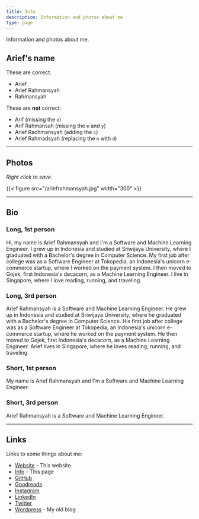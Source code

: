 ```yaml
---
title: Info
description: Information and photos about me
type: page
---
```


Information and photos about me.

## Arief's name

These are correct:

- Arief
- Arief Rahmansyah
- Rahmansyah

These are **not** correct:

- Arif (missing the `e`)
- Arif Rahmansah (missing the `e` and `y`)
- Arief Rachmansyah (adding the `c`)
- Arief Rahmadsyah (replacing the `n` with `d`)

---

## Photos

*Right click to save.*

{{< figure src="/ariefrahmansyah.jpg" width="300" >}}

---

## Bio

### Long, 1st person

Hi, my name is Arief Rahmansyah and I'm a Software and Machine Learning Engineer. I grew up in Indonesia and studied at Sriwijaya University, where I graduated with a Bachelor's degree in Computer Science. My first job after college was as a Software Engineer at Tokopedia, an Indonesia's unicorn e-commerce startup, where I worked on the payment system. I then moved to Gojek, first Indonesia's decacorn, as a Machine Learning Engineer. I live in Singapore, where I love reading, running, and traveling.

### Long, 3rd person

Arief Rahmansyah is a Software and Machine Learning Engineer. He grew up in Indonesia and studied at Sriwijaya University, where he graduated with a Bachelor's degree in Computer Science. His first job after college was as a Software Engineer at Tokopedia, an Indonesia's unicorn e-commerce startup, where he worked on the payment system. He then moved to Gojek, first Indonesia's decacorn, as a Machine Learning Engineer. Arief lives in Singapore, where he loves reading, running, and traveling.

### Short, 1st person

My name is Arief Rahmansyah and I'm a Software and Machine Learning Engineer.

### Short, 3rd person

Arief Rahmansyah is a Software and Machine Learning Engineer.

---

## Links

Links to some things about me:

- [Website](https://ariefrahmansyah.dev) - This website
- [Info](https://ariefrahmansyah.dev/info) - This page
- [GitHub](https://github.com/ariefrahmansyah)
- [Goodreads](https://www.goodreads.com/user/show/6221521-arief-rahmansyah)
- [Instagram](https://instagram.com/ariefrahmansyah)
- [LinkedIn](https://linkedin.com/in/ariefrahmansyah)
- [Twitter](https://twitter.com/ariefr23)
- [Wordpress](https://ariefrahmansyah.wordpress.com/) - My old blog
